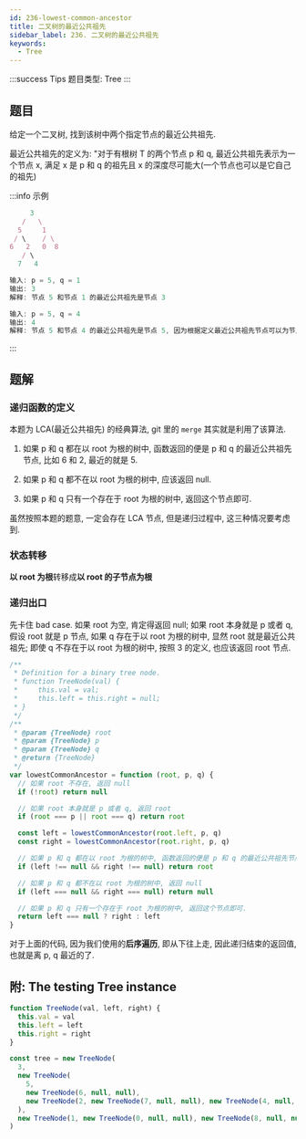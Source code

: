 ```yaml
---
id: 236-lowest-common-ancestor
title: 二叉树的最近公共祖先
sidebar_label: 236. 二叉树的最近公共祖先
keywords:
  - Tree
---
```


:::success Tips
题目类型: Tree
:::

## 题目

给定一个二叉树, 找到该树中两个指定节点的最近公共祖先.

最近公共祖先的定义为: "对于有根树 T 的两个节点 p 和 q, 最近公共祖先表示为一个节点 x, 满足 x 是 p 和 q 的祖先且 x 的深度尽可能大(一个节点也可以是它自己的祖先)

:::info 示例

```ts
     3
   /   \
  5     1
 / \    / \
6   2   0  8
   / \
  7   4
```

```ts
输入: p = 5, q = 1
输出: 3
解释: 节点 5 和节点 1 的最近公共祖先是节点 3
```

```ts
输入: p = 5, q = 4
输出: 4
解释: 节点 5 和节点 4 的最近公共祖先是节点 5, 因为根据定义最近公共祖先节点可以为节点本身
```

:::

## 题解

### 递归函数的定义

本题为 LCA(最近公共祖先) 的经典算法, git 里的 `merge` 其实就是利用了该算法.

1. 如果 p 和 q 都在以 root 为根的树中, 函数返回的便是 p 和 q 的最近公共祖先节点, 比如 6 和 2, 最近的就是 5.

2. 如果 p 和 q 都不在以 root 为根的树中, 应该返回 null.

3. 如果 p 和 q 只有一个存在于 root 为根的树中, 返回这个节点即可.

虽然按照本题的题意, 一定会存在 LCA 节点, 但是递归过程中, 这三种情况要考虑到.

### 状态转移

**以 root 为根**转移成**以 root 的子节点为根**

### 递归出口

先卡住 bad case. 如果 root 为空, 肯定得返回 null; 如果 root 本身就是 p 或者 q, 假设 root 就是 p 节点, 如果 q 存在于以 root 为根的树中, 显然 root 就是最近公共祖先; 即使 q 不存在于以 root 为根的树中, 按照 3 的定义, 也应该返回 root 节点.

```ts
/**
 * Definition for a binary tree node.
 * function TreeNode(val) {
 *     this.val = val;
 *     this.left = this.right = null;
 * }
 */
/**
 * @param {TreeNode} root
 * @param {TreeNode} p
 * @param {TreeNode} q
 * @return {TreeNode}
 */
var lowestCommonAncestor = function (root, p, q) {
  // 如果 root 不存在, 返回 null
  if (!root) return null

  // 如果 root 本身就是 p 或者 q, 返回 root
  if (root === p || root === q) return root

  const left = lowestCommonAncestor(root.left, p, q)
  const right = lowestCommonAncestor(root.right, p, q)

  // 如果 p 和 q 都在以 root 为根的树中, 函数返回的便是 p 和 q 的最近公共祖先节点
  if (left !== null && right !== null) return root

  // 如果 p 和 q 都不在以 root 为根的树中, 返回 null
  if (left === null && right === null) return null

  // 如果 p 和 q 只有一个存在于 root 为根的树中, 返回这个节点即可.
  return left === null ? right : left
}
```

对于上面的代码, 因为我们使用的**后序遍历**, 即从下往上走, 因此递归结束的返回值, 也就是离 p, q 最近的了.

## 附: The testing Tree instance

```ts
function TreeNode(val, left, right) {
  this.val = val
  this.left = left
  this.right = right
}

const tree = new TreeNode(
  3,
  new TreeNode(
    5,
    new TreeNode(6, null, null),
    new TreeNode(2, new TreeNode(7, null, null), new TreeNode(4, null, null)),
  ),
  new TreeNode(1, new TreeNode(0, null, null), new TreeNode(8, null, null)),
)
```
